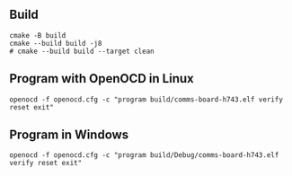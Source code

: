 ## Build
```shell
cmake -B build
cmake --build build -j8
# cmake --build build --target clean
```

## Program with OpenOCD in Linux
```shell
openocd -f openocd.cfg -c "program build/comms-board-h743.elf verify reset exit"
```

## Program in Windows
```shell
openocd -f openocd.cfg -c "program build/Debug/comms-board-h743.elf verify reset exit"
```